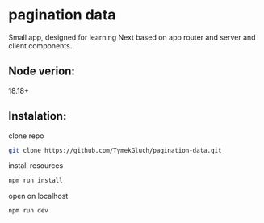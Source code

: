 # pagination data

Small app, designed for learning Next based on app router and server and client components.

## Node verion:
18.18+

## Instalation:

clone repo
```bash
git clone https://github.com/TymekGluch/pagination-data.git
```

install resources
```bash
npm run install
```
open on localhost
```bash
npm run dev
```
